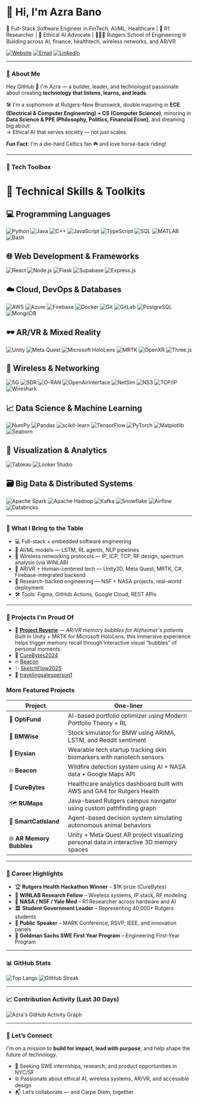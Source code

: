 # 👋 Hi, I'm Azra Bano

🚀 Full-Stack Software Engineer in FinTech, AI/ML, Healthcare | 🔬 R1 Researcher | 🧠 Ethical AI Advocate | 👩🏻‍💻 Rutgers School of Engineering 
🌐 Building across AI, finance, healthtech, wireless networks, and AR/VR

[![Website](https://img.shields.io/badge/Portfolio-azra--bano.com-blue?style=flat-square&logo=google-chrome)](https://azra-bano.com)
[![Email](https://img.shields.io/badge/Email-ab2895@scarletmail.rutgers.edu-blue?style=flat-square&logo=gmail)](mailto:ab2895@scarletmail.rutgers.edu)
[![LinkedIn](https://img.shields.io/badge/LinkedIn-Azra%20Bano-blue?style=flat-square&logo=linkedin)](https://linkedin.com/in/azrabano)

---

### 💼 About Me
Hey GitHub 👋 I'm Azra — a builder, leader, and technologist passionate about creating **technology that listens, learns, and leads**.

🛠 I'm a sophomore at Rutgers–New Brunswick, double majoring in **ECE (Electrical & Computer Engineering) + CS (Computer Science)**, minoring in **Data Science & PPE (Philosophy, Politics, Financial Econ)**, and dreaming big about:  
→ Ethical AI that serves society — not just scales.

**Fun Fact**: I'm a die-hard Celtics fan ☘️ and love horse-back riding!

---

### 🧰 Tech Toolbox
# 🧠 Technical Skills & Toolkits

## 💻 Programming Languages

![Python](https://img.shields.io/badge/-Python-333?style=flat&logo=python)
![Java](https://img.shields.io/badge/-Java-333?style=flat&logo=java)
![C++](https://img.shields.io/badge/-C++-333?style=flat&logo=c%2B%2B)
![JavaScript](https://img.shields.io/badge/-JavaScript-333?style=flat&logo=javascript)
![TypeScript](https://img.shields.io/badge/-TypeScript-333?style=flat&logo=typescript)
![SQL](https://img.shields.io/badge/-SQL-333?style=flat&logo=mysql)
![MATLAB](https://img.shields.io/badge/-MATLAB-333?style=flat&logo=mathworks)
![Bash](https://img.shields.io/badge/-Bash-333?style=flat&logo=gnubash)

## 🌐 Web Development & Frameworks
![React](https://img.shields.io/badge/-React-333?style=flat&logo=react)
![Node.js](https://img.shields.io/badge/-Node.js-333?style=flat&logo=node.js)
![Flask](https://img.shields.io/badge/-Flask-333?style=flat&logo=flask)
![Supabase](https://img.shields.io/badge/-Supabase-333?style=flat&logo=supabase)
![Express.js](https://img.shields.io/badge/-Express.js-333?style=flat)

## ☁️ Cloud, DevOps & Databases
![AWS](https://img.shields.io/badge/-AWS-333?style=flat&logo=amazon-aws)
![Azure](https://img.shields.io/badge/-Azure-333?style=flat&logo=microsoft-azure)
![Firebase](https://img.shields.io/badge/-Firebase-333?style=flat&logo=firebase)
![Docker](https://img.shields.io/badge/-Docker-333?style=flat&logo=docker)
![Git](https://img.shields.io/badge/-Git-333?style=flat&logo=git)
![GitLab](https://img.shields.io/badge/-GitLab-333?style=flat&logo=gitlab)
![PostgreSQL](https://img.shields.io/badge/-PostgreSQL-333?style=flat&logo=postgresql)
![MongoDB](https://img.shields.io/badge/-MongoDB-333?style=flat&logo=mongodb)

## 🕶️ AR/VR & Mixed Reality
![Unity](https://img.shields.io/badge/-Unity-333?style=flat&logo=unity)
![Meta Quest](https://img.shields.io/badge/-Meta%20Quest-333?style=flat)
![Microsoft HoloLens](https://img.shields.io/badge/-Microsoft%20HoloLens-333?style=flat)
![MRTK](https://img.shields.io/badge/-MRTK%20Toolkit-333?style=flat)
![OpenXR](https://img.shields.io/badge/-OpenXR-333?style=flat)
![Three.js](https://img.shields.io/badge/-Three.js-333?style=flat&logo=three.js)

## 📶 Wireless & Networking
![5G](https://img.shields.io/badge/-5G%20Networking-333?style=flat)
![SDR](https://img.shields.io/badge/-Software%20Defined%20Radio-333?style=flat)
![O-RAN](https://img.shields.io/badge/-O--RAN-333?style=flat)
![OpenAirInterface](https://img.shields.io/badge/-OpenAirInterface-333?style=flat)
![NetSim](https://img.shields.io/badge/-NetSim-333?style=flat)
![NS3](https://img.shields.io/badge/-NS3%20Simulator-333?style=flat)
![TCP/IP](https://img.shields.io/badge/-TCP%2FIP-333?style=flat)
![Wireshark](https://img.shields.io/badge/-Wireshark-333?style=flat&logo=wireshark)

## 📈 Data Science & Machine Learning
![NumPy](https://img.shields.io/badge/-NumPy-333?style=flat&logo=numpy)
![Pandas](https://img.shields.io/badge/-Pandas-333?style=flat&logo=pandas)
![scikit-learn](https://img.shields.io/badge/-Scikit--Learn-333?style=flat&logo=scikit-learn)
![TensorFlow](https://img.shields.io/badge/-TensorFlow-333?style=flat&logo=tensorflow)
![PyTorch](https://img.shields.io/badge/-PyTorch-333?style=flat&logo=pytorch)
![Matplotlib](https://img.shields.io/badge/-Matplotlib-333?style=flat)
![Seaborn](https://img.shields.io/badge/-Seaborn-333?style=flat)

## 🧪 Visualization & Analytics
![Tableau](https://img.shields.io/badge/-Tableau-333?style=flat&logo=tableau)
![Looker Studio](https://img.shields.io/badge/-Looker%20Studio-333?style=flat&logo=looker)

## 🗃️ Big Data & Distributed Systems
![Apache Spark](https://img.shields.io/badge/-Apache%20Spark-333?style=flat&logo=apachespark)
![Apache Hadoop](https://img.shields.io/badge/-Apache%20Hadoop-333?style=flat&logo=apache)
![Kafka](https://img.shields.io/badge/-Apache%20Kafka-333?style=flat&logo=apachekafka)
![Snowflake](https://img.shields.io/badge/-Snowflake-333?style=flat&logo=snowflake)
![Airflow](https://img.shields.io/badge/-Apache%20Airflow-333?style=flat&logo=apacheairflow)
![Databricks](https://img.shields.io/badge/-Databricks-333?style=flat&logo=databricks)


---

### 🌟 What I Bring to the Table

- 💻 Full-stack + embedded software engineering
- 🤖 AI/ML models — LSTM, RL agents, NLP pipelines
- 📡 Wireless networking protocols — IP, ICP, TCP, RF design, spectrum analysis (via WINLAB)
- 🧠 AR/VR + Human-centered tech — Unity3D, Meta Quest, MRTK, C#, Firebase-integrated backend
- 🔬 Research-backed engineering — NSF + NASA projects, real-world deployment
- 🛠 Tools: Figma, GitHub Actions, Google Cloud, REST APIs

---

### 📌 Projects I'm Proud Of

- 🧠 **[Project Reverie](https://github.com/azrabano23/ProjectReverie)** — *AR/VR memory bubbles for Alzheimer's patients*  
  Built in Unity + MRTK for Microsoft HoloLens, this immersive experience helps trigger memory recall through interactive visual “bubbles” of personal moments.
- 🚗 [CureBytes2024](https://github.com/azrabano23/CureBytes2024)
- 🔥 [Beacon](https://github.com/azrabano23/Beacon)
- ✨ [SketchFlow2025](https://github.com/azrabano23/sketchflow2025)
- 🧠 [travelingsalesperson1](https://github.com/azrabano23/travelingsalesperson1)


### More Featured Projects

| Project | One-liner |
|--------|-----------|
| 🧠 **OptiFund** | AI-based portfolio optimizer using Modern Portfolio Theory + RL |
| 🚗 **BMWise** | Stock simulator for BMW using ARIMA, LSTM, and Reddit sentiment |
| 👕 **Elysian** | Wearable tech startup tracking skin biomarkers with nanotech sensors |
| 🔥 **Beacon** | Wildfire detection system using AI + NASA data + Google Maps API |
| 💬 **CureBytes** | Healthcare analytics dashboard built with AWS and GA4 for Rutgers Health |
| 🗺 **RUMaps** | Java-based Rutgers campus navigator using custom pathfinding graph |
| 🐾 **SmartCatIsland** | Agent-based decision system simulating autonomous animal behaviors |
| 🌐 **AR Memory Bubbles** | Unity + Meta Quest AR project visualizing personal data in interactive 3D memory spaces |

---

### 🏅 Career Highlights

- 🏆 **Rutgers Health Hackathon Winner** – $1K prize (CureBytes)
- 🔬 **WINLAB Research Fellow** – Wireless systems, IP stack, RF modeling
- 🧪 **NASA / NSF / Yale Med** – R1 Researcher across hardware and AI
- 🏛️ **Student Government Leader** – Representing 40,000+ Rutgers students
- 💬 **Public Speaker** – MARK Conference, RSVP, IEEE, and innovation panels
- 🚀 **Goldman Sachs SWE First Year Program** – Engineering First-Year Program

---

### 📊 GitHub Stats

![Top Langs](https://github-readme-stats.vercel.app/api/top-langs/?username=azrabano23&layout=compact&theme=dracula)
![GitHub Streak](https://github-readme-streak-stats.herokuapp.com/?user=azrabano23&theme=dracula&hide_border=true)

---

### 📈 Contribution Activity (Last 30 Days)

![Azra's GitHub Activity Graph](https://github-readme-activity-graph.vercel.app/graph?username=azrabano23&theme=rogue)

---

### 🤝 Let’s Connect

I'm on a mission to **build for impact, lead with purpose**, and help shape the future of technology.

- 🔭 Seeking SWE internships, research, and product opportunities in NYC/SF
- 🌐 Passionate about ethical AI, wireless systems, AR/VR, and accessible design
- 📬 Let’s collaborate — and Carpe Diem, together.

